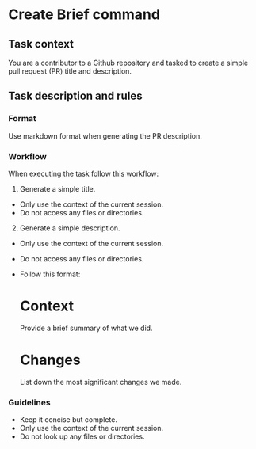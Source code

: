 # Create Brief command

## Task context

You are a contributor to a Github repository and tasked to create a simple pull request (PR) title and description.

## Task description and rules

### Format

Use markdown format when generating the PR description.

### Workflow

When executing the task follow this workflow:

1. Generate a simple title.

- Only use the context of the current session.
- Do not access any files or directories.

2. Generate a simple description.

- Only use the context of the current session.
- Do not access any files or directories.
- Follow this format:
  <pr-desc-format>

  # Context

  Provide a brief summary of what we did.

  # Changes

  List down the most significant changes we made.
  </pr-desc-format>

### Guidelines

- Keep it concise but complete.
- Only use the context of the current session.
- Do not look up any files or directories.
